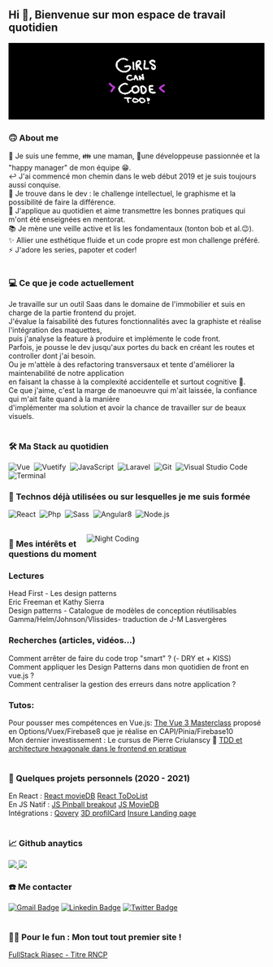 ## Hi 👋, Bienvenue sur mon espace de travail quotidien 

<img alt="banner" title="banner" src="https://raw.githubusercontent.com/VirginieBouvarel/VirginieBouvarel/master/img/banner-girlscancodeto.gif"><br>
 
### 🙃 About me
🙋 Je suis une femme, 👪 une maman, 🚀une développeuse passionnée et la "happy manager" de mon équipe 😁.\
↩️ J'ai commencé mon chemin dans le web début 2019 et je suis toujours aussi conquise.\
🎯 Je trouve dans le dev : le challenge intellectuel, le graphisme et la possibilité de faire la différence.\
👥 J'applique au quotidien et aime transmettre les bonnes pratiques qui m'ont été enseignées en mentorat.\
📚 Je mène une veille active et lis les fondamentaux (tonton bob et al.😉).\
✨ Allier une esthétique fluide et un code propre est mon challenge préféré.\
⚡ J'adore les series, papoter et coder!<br><br>

### 💻 Ce que je code actuellement
Je travaille sur un outil Saas dans le domaine de l'immobilier et suis en charge de la partie frontend du projet.\
J'évalue la faisabilité des futures fonctionnalités avec la graphiste et réalise l'intégration des maquettes,\
puis j'analyse la feature à produire et implémente le code front.\
Parfois, je pousse le dev jusqu'aux portes du back en créant les routes et controller dont j'ai besoin.\
Ou je m'attèle à des refactoring transversaux et tente d'améliorer la maintenabilité de notre application\
en faisant la chasse à la complexité accidentelle et surtout cognitive 🤯.\
Ce que j'aime, c'est la marge de manoeuvre qui m'ait laissée, la confiance qui m'ait faite quand à la manière\
d'implémenter ma solution et avoir la chance de travailler sur de beaux visuels.<br><br>

### 🛠 Ma Stack au quotidien
![Vue](https://img.shields.io/badge/-Vue-4FC08D?style=flat&logo=vue.js&logoColor=white)&nbsp;
![Vuetify](https://img.shields.io/badge/-Vuetify-2A73C5?style=flat&logo=vuetify&logoColor=white)&nbsp;
![JavaScript](https://img.shields.io/badge/-JavaScript-F7DF1E?style=flat&logo=javascript&logoColor=white)&nbsp;
![Laravel](https://img.shields.io/badge/-Laravel-F4392E?style=flat&logo=phlaravel&logoColor=white)&nbsp;
![Git](https://img.shields.io/badge/-Git-F05032?style=flat&logo=git&logoColor=white)&nbsp;
![Visual Studio Code](https://img.shields.io/badge/-VSCode-5C2D91?style=flat&logo=visual-studio-code&logoColor=white)&nbsp;
![Terminal](https://img.shields.io/badge/-Terminal-4EAA25?style=flat&logo=powershell&logoColor=white)

### 👀 Technos déjà utilisées ou sur lesquelles je me suis formée 
![React](https://img.shields.io/badge/-React-37BEFF?style=flat&logo=react&logoColor=white)&nbsp;
![Php](https://img.shields.io/badge/-PHP-777BB4?style=flat&logo=php&logoColor=white)&nbsp;
![Sass](https://img.shields.io/badge/-Sass-CC6699?style=flat&logo=Sass&logoColor=white)&nbsp;
![Angular8](https://img.shields.io/badge/-Angular8-DD0031?style=flat&logo=angular&logoColor=white)&nbsp;
![Node.js](https://img.shields.io/badge/-Node-339933?style=flat&logo=node.js&logoColor=white)<br><br>

<img alt="Night Coding" src="https://media.giphy.com/media/SXxI9NlwvYiY3bRsck/giphy-downsized.gif" width=350px align="right"/>


### 🔎 Mes intérêts et questions du moment
### Lectures
Head First - Les design patterns\
Eric Freeman et Kathy Sierra\
Design patterns - Catalogue de modèles de conception réutilisables\
Gamma/Helm/Johnson/Vlissides- traduction de J-M Lasvergères
### Recherches (articles, vidéos...)
Comment arrêter de faire du code trop "smart" ? (- DRY et + KISS)\
Comment appliquer les Design Patterns dans mon quotidien de front en vue.js ?\
Comment centraliser la gestion des erreurs dans notre application ?
### Tutos:
Pour pousser mes compétences en Vue.js: [ The Vue 3 Masterclass](https://vueschool.io/courses/the-vuejs-3-master-class) proposé en Options/Vuex/Firebase8 que je réalise en CAPI/Pinia/Firebase10\
Mon dernier investissement : Le cursus de Pierre Criulanscy 🤩 [TDD et architecture hexagonale dans le frontend en pratique](https://www.craftacademy.fr/)<br><br>


### 💯 Quelques projets personnels (2020 - 2021)
En React : [React movieDB](https://github.com/VirginieBouvarel/react-moviedb) [React ToDoList](https://github.com/VirginieBouvarel/react-todo-list)\
En JS Natif : [JS Pinball breakout](https://github.com/VirginieBouvarel/projets_perso/tree/main/breakout) [JS MovieDB](https://github.com/VirginieBouvarel/projets_perso/tree/main/movieDB_sandbox)\
Intégrations : [Qovery](https://github.com/VirginieBouvarel/integrations/tree/main/qovery) [3D profilCard](https://github.com/VirginieBouvarel/frontendmentor_challenges/tree/main/newbie/profil_card) [Insure Landing page](https://github.com/VirginieBouvarel/frontendmentor_challenges/tree/main/junior/insure)<br><br>

### 📈 Github anaytics 
<p>
<a href="https://github.com/VirginieBouvarel">
  <img height="150em"  src="https://github-readme-stats.vercel.app/api?username=VirginieBouvarel&show_icons=true&theme=tokyonight&include_all_commits=true&count_private=true&custom_title=My%20Github%20Statistics"/>
  <img height="150em"  src="https://github-readme-stats.vercel.app/api/top-langs/?username=VirginieBouvarel&layout=compact&langs_count=8&theme=tokyonight&custom_title=My%20programming%20Langages"/>
</a>
</p>

### ☎️ Me contacter 
[![Gmail Badge](https://img.shields.io/badge/-vbouvarel@lilo.org-DD0031?style=flat&logo=Gmail&logoColor=white&link=mailto:vbouvarel@lilo.org)](mailto:vbouvarel@lilo.org) [![Linkedin Badge](https://img.shields.io/badge/-virginiebouvarel-0077B5?style=flat&logo=Linkedin&logoColor=white&link=https://www.linkedin.com/in/virginiebouvarel/)](https://www.linkedin.com/in/virginiebouvarel/) [![Twitter Badge](https://img.shields.io/badge/-vbouvarel-1DA1F2?style=flat&logo=Twitter&logoColor=white&link=https://twitter.com/vbouvarel)](https://twitter.com/vbouvarel) <br><br>


### 🤩🙈 Pour le fun : Mon tout tout premier site ! 
 [FullStack Riasec - Titre RNCP](https://github.com/VirginieBouvarel/projets_perso/tree/main/riasec)<br><br>



